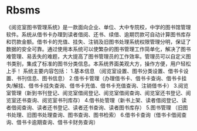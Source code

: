 # Rbsms
 《阅览室图书管理系统》是一款面向企业、单位、大中专院校，中学的图书馆管理软件。系统从借书卡办理到读者借阅、还书、续借、逾期罚款可自动计算图书库存和罚款金额。借书卡的充值、挂失、注销及旧图书处理系统权限管理分明，保证了数据的安全可靠。通过使用本系统可以使繁杂的图书管理工作简单化，解决了图书难管理、易丢失的难题，大大提高了图书管理员的工作效率。管理员可以自定义图书类别，集成了标准的图书分类信息。本系统界面美观大方，操作方便，用户轻松上手！  系统主要内容包括： 1.基本信息   （阅览室设置、图书分类设置、借书卡设置、书刊信息、图书信息） 2.借书卡管理（办理借书卡、借书卡查询、借书卡挂失/解挂、借书卡挂失查询、借书卡充值、借书卡充值查询、注销借书卡） 3.阅览室管理（新到书刊登记、阅览室借阅登记、阅览室借阅查询、阅览室还书登记、阅览室还书查询、阅览室书刊库存） 4.借书处管理（新书上架、读者借阅登记、读者借阅查询、读者还书登记、读者还书查询、读者图书库存） 5.图书管理   （旧图书处理、旧图书处理查询、图书查询、图书检索） 6.借书卡查询（借书卡借阅查询、借书卡逾期查询、借书卡财务查询）
